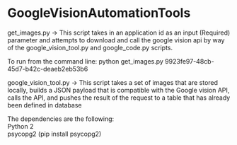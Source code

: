 # GoogleVisionAutomationTools

get_images.py
-> This script takes in an application id as an input (Required) parameter and attempts to download and call the google vision api by way of the google_vision_tool.py and google_code.py scripts.

To run from the command line:
python get_images.py 9923fe97-48cb-45d7-b42c-deaeb2eb53b6

google_vision_tool.py
-> This script takes a set of images that are stored locally, builds a JSON payload that is compatible with the Google vision API, calls the API, and pushes the result of the request to a table that has already been defined in database  

The dependencies are the following:  
Python 2  
psycopg2 (pip install psycopg2)  

